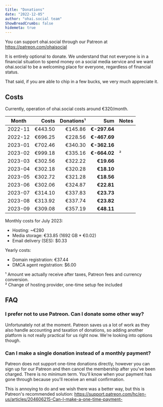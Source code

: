 ```yaml
---
title: "Donations"
date: "2022-12-05"
author: "ohai.social team"
ShowBreadCrumbs: false
hidemeta: true
---
```



You can support ohai.social through our Patreon at https://patreon.com/ohaisocial

It is entirely optional to donate. We understand that not everyone is in a financial situation to spend money on a social media service and we want ohai.social to be a welcoming place for everyone, regardless of financial status.

That said, if you are able to chip in a few bucks, we very much appreciate it.

## Costs

Currently, operation of ohai.social costs around €320/month.

| Month   | Costs    | Donations¹ | Sum           | Notes     |
|---------|---------:|-----------:|--------------:|-----------|
| 2022-11 | €443.50  | €145.86    | **€-297.64**  |           |
| 2022-12 | €696.25  | €228.56    | **€-467.69**  |           |
| 2023-01 | €702.46  | €340.30    | **€-362.16**  |           |
| 2023-02 | €999.18  | €335.16    | **€-664.02**  | ²         |
| 2023-03 | €302.56  | €322.22    | **€19.66**    |           |
| 2023-04 | €302.18  | €320.28    | **€18.10**    |           |
| 2023-05 | €302.72  | €321.28    | **€18.56**    |           |
| 2023-06 | €302.06  | €324.87    | **€22.81**    |           |
| 2023-07 | €314.10  | €337.83    | **€23.73**    |           |
| 2023-08 | €313.92  | €337.74    | **€23.82**    |           |
| 2023-09 | €309.08  | €357.19    | **€48.11**    |           |


Monthly costs for July 2023:

* Hosting: ~€280
* Media storage: €33.85 (1692 GB * €0.02)
* Email delivery (SES): $0.33

Yearly costs:

* Domain registration: €37.44
* DMCA agent registration: $6.00

¹ Amount we actually receive after taxes, Patreon fees and currency conversion.  
² Change of hosting provider, one-time setup fee included

## FAQ
### I prefer not to use Patreon. Can I donate some other way?

Unfortunately not at the moment. Patreon saves us a lot of work as they also handle accounting and taxation of donations, so adding another platform is not really practical for us right now. We're looking into options though.

### Can I make a single donation instead of a monthly payment?

Patreon does not support one-time donations directly, however you can sign up for our Patreon and then cancel the membership after you've been charged. There is no minimum term. You'll know when your payment has gone through because you'll receive an email confirmation. 

This is annoying to do and we wish there was a better way, but this is Patreon's recommended solution: https://support.patreon.com/hc/en-us/articles/204606215-Can-I-make-a-one-time-payment-
